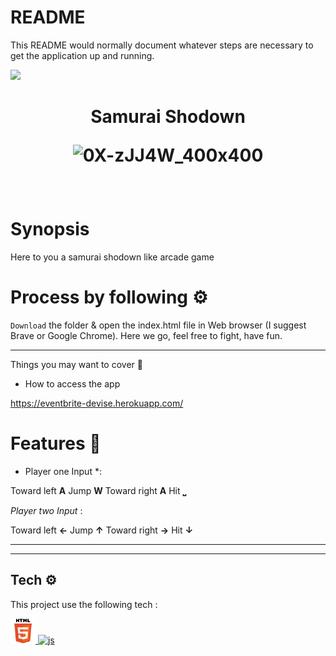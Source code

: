 # README 

This README would normally document whatever steps are necessary to get the
application up and running.




<a href="https://www.thehackingproject.org/"><img src="https://encrypted-tbn0.gstatic.com/images?q=tbn:ANd9GcSGXTuSKZgKz-o0WfNj5mh2rsE4_HgWBLp7cQ&usqp=CAU" width="20%" /></a>


<h1 align ="center">
            Samurai Shodown

![0X-zJJ4W_400x400](https://i.imgur.com/F56meSF.png)
</h1>
<br>



# Synopsis

Here to you a samurai shodown like arcade game




# Process by following ⚙️


`Download` the folder & open the index.html file in Web browser (I suggest Brave or Google Chrome).
Here we go, feel free to fight, have fun.

<hr>

Things you may want to cover 📝


* How to access the app
 
 https://eventbrite-devise.herokuapp.com/ 





# Features 🧪



* Player one Input *:

Toward left  **A**
Jump   **W**
Toward right     **A**
Hit  **⎵**

*Player two Input* :  

Toward left  **←**
Jump   **↑**
Toward right     **→**
Hit **↓**



<hr>
<hr>


## Tech ⚙️

<p align="left"> This project use the following tech : <br>


<a href="https://www.w3.org/html/" target="_blank" rel="noreferrer"> <img src="https://raw.githubusercontent.com/devicons/devicon/master/icons/html5/html5-original-wordmark.svg" alt="html5" width="40" height="40"/> </a>
<a href="https://www.w3schools.com/js/" target="_blank" rel="noreferrer"> <img src="https://cdn.jsdelivr.net/gh/devicons/devicon/icons/javascript/javascript-original.svg" alt="js" width="40" height="40"/> </a> </p>

